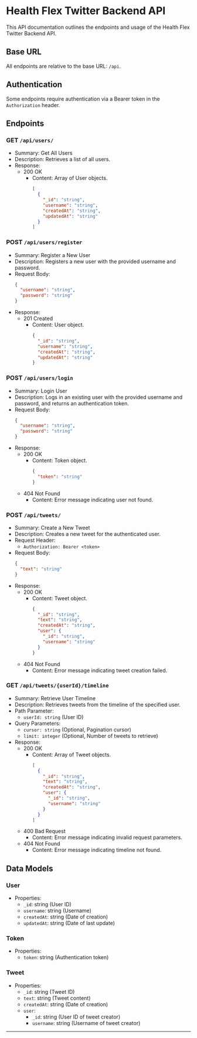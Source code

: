 
# Health Flex Twitter Backend API

This API documentation outlines the endpoints and usage of the Health Flex Twitter Backend API.

## Base URL

All endpoints are relative to the base URL: `/api`.

## Authentication

Some endpoints require authentication via a Bearer token in the `Authorization` header.

## Endpoints

### GET `/api/users/`

- Summary: Get All Users
- Description: Retrieves a list of all users.
- Response:
  - 200 OK
    - Content: Array of User objects.
      ```json
      [
        {
          "_id": "string",
          "username": "string",
          "createdAt": "string",
          "updatedAt": "string"
        }
      ]
      ```

### POST `/api/users/register`

- Summary: Register a New User
- Description: Registers a new user with the provided username and password.
- Request Body:
  ```json
  {
    "username": "string",
    "password": "string"
  }
  ```
- Response:
  - 201 Created
    - Content: User object.
      ```json
      {
        "_id": "string",
        "username": "string",
        "createdAt": "string",
        "updatedAt": "string"
      }
      ```

### POST `/api/users/login`

- Summary: Login User
- Description: Logs in an existing user with the provided username and password, and returns an authentication token.
- Request Body:
  ```json
  {
    "username": "string",
    "password": "string"
  }
  ```
- Response:
  - 200 OK
    - Content: Token object.
      ```json
      {
        "token": "string"
      }
      ```
  - 404 Not Found
    - Content: Error message indicating user not found.

### POST `/api/tweets/`

- Summary: Create a New Tweet
- Description: Creates a new tweet for the authenticated user.
- Request Header:
  - `Authorization: Bearer <token>`
- Request Body:
  ```json
  {
    "text": "string"
  }
  ```
- Response:
  - 200 OK
    - Content: Tweet object.
      ```json
      {
        "_id": "string",
        "text": "string",
        "createdAt": "string",
        "user": {
          "_id": "string",
          "username": "string"
        }
      }
      ```
  - 404 Not Found
    - Content: Error message indicating tweet creation failed.

### GET `/api/tweets/{userId}/timeline`

- Summary: Retrieve User Timeline
- Description: Retrieves tweets from the timeline of the specified user.
- Path Parameter:
  - `userId: string` (User ID)
- Query Parameters:
  - `cursor: string` (Optional, Pagination cursor)
  - `limit: integer` (Optional, Number of tweets to retrieve)
- Response:
  - 200 OK
    - Content: Array of Tweet objects.
      ```json
      [
        {
          "_id": "string",
          "text": "string",
          "createdAt": "string",
          "user": {
            "_id": "string",
            "username": "string"
          }
        }
      ]
      ```
  - 400 Bad Request
    - Content: Error message indicating invalid request parameters.
  - 404 Not Found
    - Content: Error message indicating timeline not found.

## Data Models

### User

- Properties:
  - `_id`: string (User ID)
  - `username`: string (Username)
  - `createdAt`: string (Date of creation)
  - `updatedAt`: string (Date of last update)

### Token

- Properties:
  - `token`: string (Authentication token)

### Tweet

- Properties:
  - `_id`: string (Tweet ID)
  - `text`: string (Tweet content)
  - `createdAt`: string (Date of creation)
  - `user`:
    - `_id`: string (User ID of tweet creator)
    - `username`: string (Username of tweet creator)

---